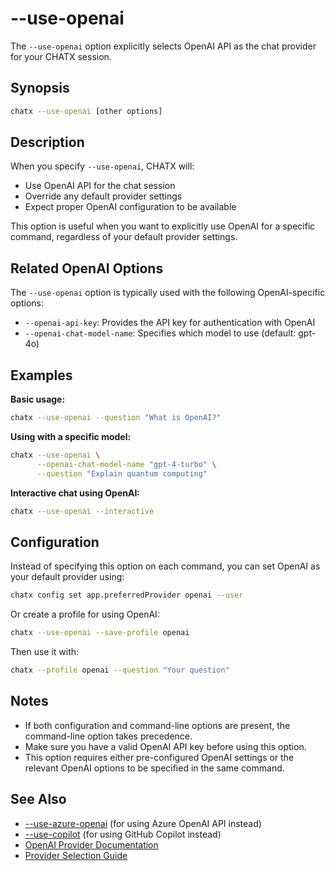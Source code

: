 # --use-openai

The `--use-openai` option explicitly selects OpenAI API as the chat provider for your CHATX session.

## Synopsis

```bash
chatx --use-openai [other options]
```

## Description

When you specify `--use-openai`, CHATX will:

- Use OpenAI API for the chat session
- Override any default provider settings
- Expect proper OpenAI configuration to be available

This option is useful when you want to explicitly use OpenAI for a specific command, regardless of your default provider settings.

## Related OpenAI Options

The `--use-openai` option is typically used with the following OpenAI-specific options:

- `--openai-api-key`: Provides the API key for authentication with OpenAI
- `--openai-chat-model-name`: Specifies which model to use (default: gpt-4o)

## Examples

**Basic usage:**

```bash
chatx --use-openai --question "What is OpenAI?"
```

**Using with a specific model:**

```bash
chatx --use-openai \
      --openai-chat-model-name "gpt-4-turbo" \
      --question "Explain quantum computing"
```

**Interactive chat using OpenAI:**

```bash
chatx --use-openai --interactive
```

## Configuration

Instead of specifying this option on each command, you can set OpenAI as your default provider using:

```bash
chatx config set app.preferredProvider openai --user
```

Or create a profile for using OpenAI:

```bash
chatx --use-openai --save-profile openai
```

Then use it with:

```bash
chatx --profile openai --question "Your question"
```

## Notes

- If both configuration and command-line options are present, the command-line option takes precedence.
- Make sure you have a valid OpenAI API key before using this option.
- This option requires either pre-configured OpenAI settings or the relevant OpenAI options to be specified in the same command.

## See Also

- [--use-azure-openai](./use-azure-openai.md) (for using Azure OpenAI API instead)
- [--use-copilot](./use-copilot.md) (for using GitHub Copilot instead)
- [OpenAI Provider Documentation](../../../providers/openai.md)
- [Provider Selection Guide](../../../providers/index.md)